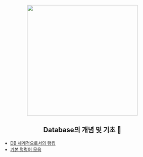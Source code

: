 <p align="center">
  <img src="https://img.etnews.com/photonews/2205/1528793_20220508132802_236_0001.jpg" height="350">
  <h2 align="center">Database의 개념 및 기초 🌌</h2>
</p>


- [DB 세계적으로서의 랭킹](https://db-engines.com/en/ranking)
- [기본 명령어 모음](https://mystyle1057.tistory.com/entry/MySQL-%EC%BD%98%EC%86%94-%EC%A0%91%EC%86%8D-%EB%B0%A9%EB%B2%95%EA%B8%B0%EB%B3%B8-%EB%AA%85%EB%A0%B9%EC%96%B4)

